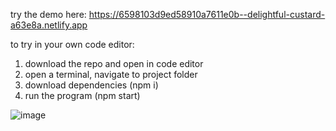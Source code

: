 try the demo here: https://6598103d9ed58910a7611e0b--delightful-custard-a63e8a.netlify.app

to try in your own code editor:
1) download the repo and open in code editor
2) open a terminal, navigate to project folder
3) download dependencies (npm i)
4) run the program (npm start)

![image](https://github.com/touchableAura/react-notes-app/assets/132860080/4a49958e-ef5e-4b94-869f-f61c4840848b)
